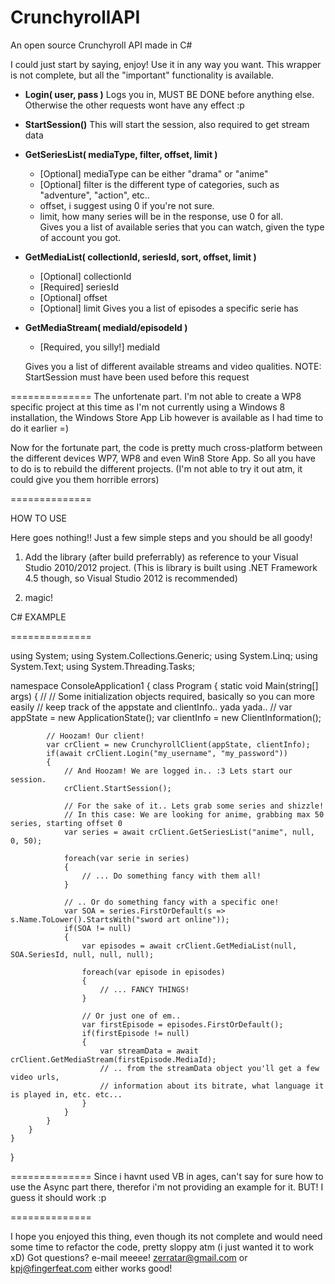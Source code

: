 CrunchyrollAPI
==============

An open source Crunchyroll API made in C#

 I could just start by saying, enjoy! Use it in any way you want.
 This wrapper is not complete, but all the "important" functionality
 is available. 
  
  * **Login( user, pass )**
	Logs you in, MUST BE DONE before anything else. Otherwise the other requests wont have any effect :p
	  
  * **StartSession()**
	This will start the session, also required to get stream data
    
  * **GetSeriesList( mediaType, filter, offset, limit )**
    - [Optional] mediaType can be either "drama" or "anime"
    - [Optional] filter is the different type of categories, such as "adventure", "action", etc.. 
    - offset, i suggest using 0 if you're not sure.
    - limit, how many series will be in the response, use 0 for all.	
	Gives you a list of available series that you can watch, given the type of account you got.
	
  
  * **GetMediaList( collectionId, seriesId, sort, offset, limit )**
    - [Optional] collectionId
    - [Required] seriesId
    - [Optional] offset
    - [Optional] limit
	Gives you a list of episodes a specific serie has

  
  * **GetMediaStream( mediaId/episodeId )**
    - [Required, you silly!] mediaId
	
	Gives you a list of different available streams and video qualities.
	NOTE: StartSession must have been used before this request	

==============
 The unfortenate part. I'm not able to create a WP8 specific project at this time as I'm not currently
 using a Windows 8 installation, the Windows Store App Lib however is available as I had time to do it earlier =)
 
 Now for the fortunate part,
 the code is pretty much cross-platform between the different devices WP7, WP8 and even Win8 Store App. 
 So all you have to do is to rebuild the different projects. (I'm not able to try it out atm, it could give you them horrible errors)

==============
 
 HOW TO USE
 
  Here goes nothing!!
  Just a few simple steps and you should be all goody!
  
  1. Add the library (after build preferrably) as reference to your Visual Studio 2010/2012 project. (This is library is built using .NET Framework 4.5 though, so Visual Studio 2012 is recommended)

  2. magic!
 
C# EXAMPLE  

==============

using System;
using System.Collections.Generic;
using System.Linq;
using System.Text;
using System.Threading.Tasks;

namespace ConsoleApplication1
{
    class Program
    {
        static void Main(string[] args)
        {
            //
            // Some initialization objects required, basically so you can more easily
            // keep track of the appstate and clientInfo.. yada yada..
            //
            var appState = new ApplicationState();
            var clientInfo = new ClientInformation();

            // Hoozam! Our client!
            var crClient = new CrunchyrollClient(appState, clientInfo);
            if(await crClient.Login("my_username", "my_password"))
            {                
                // And Hoozam! We are logged in.. :3 Lets start our session.                
                crClient.StartSession();
                
                // For the sake of it.. Lets grab some series and shizzle!
                // In this case: We are looking for anime, grabbing max 50 series, starting offset 0
                var series = await crClient.GetSeriesList("anime", null, 0, 50);

                foreach(var serie in series)
                {
                    // ... Do something fancy with them all!
                }

                // .. Or do something fancy with a specific one!
                var SOA = series.FirstOrDefault(s => s.Name.ToLower().StartsWith("sword art online"));
                if(SOA != null)
                {
                    var episodes = await crClient.GetMediaList(null, SOA.SeriesId, null, null, null);

                    foreach(var episode in episodes)
                    {
                        // ... FANCY THINGS!
                    }

                    // Or just one of em..
                    var firstEpisode = episodes.FirstOrDefault();
                    if(firstEpisode != null)
                    {
                        var streamData = await crClient.GetMediaStream(firstEpisode.MediaId);
                        // .. from the streamData object you'll get a few video urls, 
                        // information about its bitrate, what language it is played in, etc. etc...
                    }
                }
            }
        }
    }
}
 
==============
Since i havnt used VB in ages, can't say for sure how to use the Async part there, therefor i'm not providing an example for it. BUT! I guess it should work :p

==============

I hope you enjoyed this thing, even though its not complete and would need some time to refactor the code, pretty sloppy atm (i just wanted it to work xD)
Got questions? e-mail meeee! 
zerratar@gmail.com or kpj@fingerfeat.com either works good!
